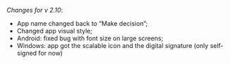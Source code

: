 _Changes for v 2.10_:
- App name changed back to “Make decision”;
- Changed app visual style;
- Android: fixed bug with font size on large screens;
- Windows: app got the scalable icon and the digital signature (only self-signed for now)
